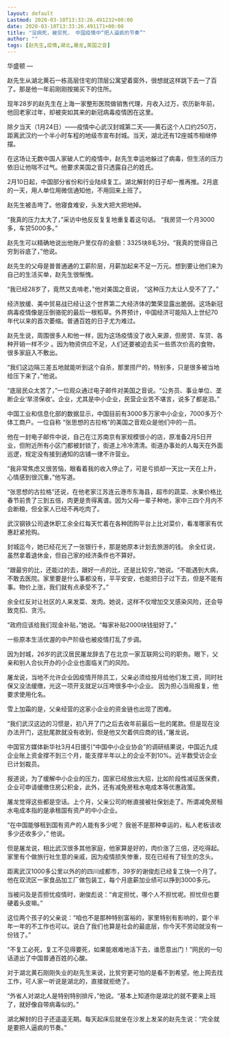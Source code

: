 ```yaml
---
layout: default
Lastmod: 2020-03-10T13:33:26.491232+00:00
date: 2020-03-10T13:33:26.491171+00:00
title: "没病死，被穷死， 中国疫情中“把人逼疯的节奏”"
author: ""
tags: [赵先生,疫情,湖北,屠龙,美国之音]
---
```


华盛顿 — 

赵先生从湖北黄石一栋高层住宅的顶层公寓望着窗外，很想就这样跳下去一了百了。那是他一年前刚刚按揭买下的住所。

现年28岁的赵先生在上海一家整形医院做销售代理，月收入过万，农历新年前，他回老家过年，却被突如其来的新冠病毒疫情困在这里。

除夕当天（1月24日）——疫情中心武汉封城第二天——黄石这个人口约250万，距离武汉约一个半小时车程的地级市宣布封城。当天，湖北还有12座城市相继停摆。

在这场让无数中国人家破人亡的疫情中，赵先生幸运地躲过了病毒，但生活的压力依旧让他喘不过气。他要求美国之音只透露自己的姓氏。

2月10日起，中国部分省份和行业陆续复工。湖北解封的日子却一推再推。2月底的一天，用人单位用微信通知他，不用回来上班了。

赵先生被击垮了。他寝食难安，头发大把大把地掉。

“我真的压力太大了，”采访中他反反复复地重复着这句话。 “我房贷一个月3000多，车贷5000多。”

赵先生可以精确地说出他账户里仅存的金额：3325块8毛3分。“我真的觉得自己穷到谷底了，”他说。

赵先生的父母是普普通通的工薪阶层，月薪加起来不足一万元。想到要让他们来为自己的生活买单，赵先生很惭愧。

“我已经28岁了，竟然又去啃老，”他对美国之音说， “这种压力太让人受不了了。”

经济放缓、美中贸易战已经让这个世界第二大经济体的繁荣显露出脆弱。这场新冠病毒疫情像是压倒骆驼的最后一根稻草。外界预计，中国经济可能陷入上世纪70年代以来的首次萎缩。普通百姓的日子尤为难过。

赵先生说，周围很多人和他一样，因为这场疫情没了收入来源，但房贷、车贷、各种开销一样不少 。因为物资供应不足，人们还要被迫去买一些质次价高的食物，很多家庭入不敷出。

“我们这边隔三差五地就能听到这个自杀，那里捞尸的，特别多，只是很多被当地给压下来了，”他说。

“底层民众太苦了，”一位观众通过电子邮件对美国之音说。“公务员、事业单位、垄断企业‘旱涝保收’。企业，尤其是中小企业，民营企业苦不堪言，说多了都是泪。”

中国工业和信息化部的数据显示，中国目前有3000多万家中小企业，7000多万个体工商户。一位自称 “张思想的古拉格”的美国之音观众是他们中的一员。

他在一封电子邮件中说，自己在江苏南京有家规模很小的店，原准备2月5日开业，但附近所有小区门都被封锁了，街道上冷冷清清。街道办事处的人每天在外面巡逻，规定没有接到通知的店铺一律不许营业。

“我非常焦虑又很苦恼，眼看着我的收入停止了，可是亏损却一天比一天在上升，心情感到很沉重，”他写道。

“张思想的古拉格”还说，在他老家江苏连云港市东海县，超市的蔬菜、水果价格比春节前贵了三到五倍，肉更是贵得离谱。因为父母一辈子种地，家中三四个月内不会断粮，但全家人已经不再吃肉了。

武汉钢铁公司退休职工余全红每天忙着在各种团购平台上比对菜价，看准哪家有优惠赶紧抢购。

封城迄今，她已经花光了一张银行卡，那是她原本计划去旅游的钱。 余全红说，虽然拿着退休金，但自己家的经济条件也不算好。

“跟最穷的比，还能过的去，跟好一点的比，还是比较穷，”她说。“不能遇到大病，不敢去医院。家里要是什么事都没有，平平安安，也能把日子过下去，但是不能有事。物价上涨，我们就有点承受不了。”

余全红反对让社区的人来发菜、发肉。她说，这样不仅增加交叉感染风险，还会导致克扣、贪污。

“政府应该给我们现金补贴，”她说。“每家补贴2000块钱挺好了。”

一些原本生活优渥的中产阶级也被疫情打乱了步调。

因为封城，26岁的武汉居民屠龙辞去了在北京一家互联网公司的职务。眼下，父亲和别人合伙开办的小企业也面临关门的风险。

屠龙说，当地不允许企业因疫情开除员工，父亲必须给按月给他们发工资，同时社保又没法缓缴，光这一项开支就足以压垮很多中小企业。 因为担心当局报复，他要求使用化名。

雪上加霜的是，父亲经营的这家小企业的资金链也出现了困难。

“我们武汉这边的习惯是，初八开了门之后去收年前最后一批的尾款。但是现在没办法开门，这批尾款就没有收到，但是他又欠着供应商的钱，”屠龙说。

中国官方媒体新华社3月4日援引“中国中小企业协会”的调研结果说，中国近九成企业账上资金撑不到三个月，能支撑半年以上的企业不到10%。近半数受访企业已计划裁员。

报道说，为了缓解中小企业的压力，国家已经放出大招，比如阶段性减征医保费，企业可申请缓缴住房公积金，此外，还有减免房租水电成本等优惠政策。

屠龙觉得这些都是空话。上个月，父亲公司的帐直接被社保划走了。所谓减免房租水电成本指的是承租国有资产的中小企业。

“在中国能够租到国有资产的人能有多少呢？ 我爸不是那种幸运的，私人老板该收多少还收多少，” 他说。

但是屠龙说，相比武汉很多其他家庭，他家算是好的，肉价涨了三倍，还吃得起。家里有个做旅行社生意的亲戚，因为疫情损失惨重，现在已经有了轻生的念头。

距离武汉1000多公里以外的的四川成都市，39岁的谢俊彪已经复工快一个月了。他在双流区一家食品加工厂做包装工，每个月底薪加业绩可以挣到3000多元。

当被问及是否担忧疫情时，谢俊彪说：“肯定担忧，哪个人不担忧呢。担忧但也要硬着头皮嘛。”

这位两个孩子的父亲说：“咱也不是那种特别富裕的，家里特别有影响的，耍个半年一年的不工作也可以。说白了我们也算是社会的最底层，你今天不劳动就没有一份钱了。”

“不复工必死，复工不见得要死，如果能艰难地活下去，谁愿意出门！”网民的一句话道出了中国普通百姓的心酸。

对于湖北黄石刚刚失业的赵先生来说，比贫穷更可怕的是看不到希望。他上网去找工作，可人家一听说是湖北的，直接就拒绝了。

“外省人对湖北人是特别特别排斥，”他说。“基本上知道你是湖北的就不要来上班了，就好像自带病毒似的。”

湖北解封的日子还遥遥无期。每天起床后就坐在沙发上发呆的赵先生说：“完全就是要把人逼疯的节奏。”

